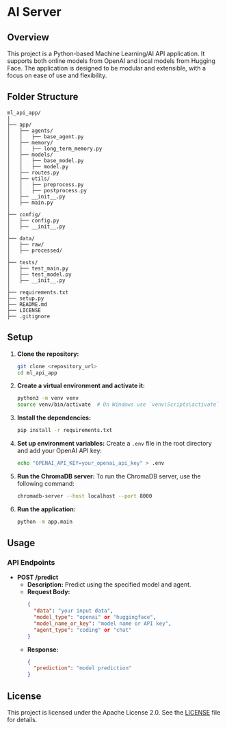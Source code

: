 # AI Server

## Overview

This project is a Python-based Machine Learning/AI API application. It supports both online models from OpenAI and local models from Hugging Face. The application is designed to be modular and extensible, with a focus on ease of use and flexibility.

## Folder Structure

```
ml_api_app/
│
├── app/
│   ├── agents/
│   │   ├── base_agent.py
│   ├── memory/
│   │   ├── long_term_memory.py
│   ├── models/
│   │   ├── base_model.py
│   │   ├── model.py
│   ├── routes.py
│   ├── utils/
│   │   ├── preprocess.py
│   │   ├── postprocess.py
│   ├── __init__.py
│   ├── main.py
│
├── config/
│   ├── config.py
│   ├── __init__.py
│
├── data/
│   ├── raw/
│   ├── processed/
│
├── tests/
│   ├── test_main.py
│   ├── test_model.py
│   ├── __init__.py
│
├── requirements.txt
├── setup.py
├── README.md
├── LICENSE
├── .gitignore
```

## Setup

1. **Clone the repository:**
   ```sh
   git clone <repository_url>
   cd ml_api_app
   ```

2. **Create a virtual environment and activate it:**
   ```sh
   python3 -m venv venv
   source venv/bin/activate  # On Windows use `venv\Scripts\activate`
   ```

3. **Install the dependencies:**
   ```sh
   pip install -r requirements.txt
   ```

4. **Set up environment variables:**
   Create a `.env` file in the root directory and add your OpenAI API key:
   ```sh
   echo "OPENAI_API_KEY=your_openai_api_key" > .env
   ```

5. **Run the ChromaDB server:**
   To run the ChromaDB server, use the following command:
   ```sh
   chromadb-server --host localhost --port 8000
   ```

6. **Run the application:**
   ```sh
   python -m app.main
   ```

## Usage

### API Endpoints

- **POST /predict**
  - **Description:** Predict using the specified model and agent.
  - **Request Body:**
    ```json
    {
      "data": "your input data",
      "model_type": "openai" or "huggingface",
      "model_name_or_key": "model name or API key",
      "agent_type": "coding" or "chat"
    }
    ```
  - **Response:**
    ```json
    {
      "prediction": "model prediction"
    }
    ```

## License

This project is licensed under the Apache License 2.0. See the [LICENSE](LICENSE) file for details.
